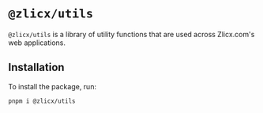 # `@zlicx/utils`

`@zlicx/utils` is a library of utility functions that are used across Zlicx.com's web applications.

## Installation

To install the package, run:

```bash
pnpm i @zlicx/utils
```
